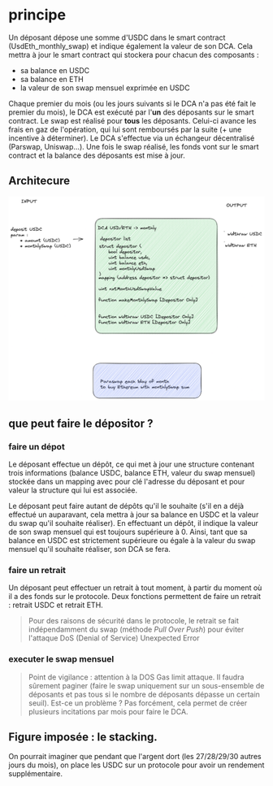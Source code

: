 

# principe

Un déposant dépose une somme d'USDC dans le smart contract (UsdEth_monthly_swap) et indique également la valeur de son DCA. Cela mettra à jour le smart contract qui stockera pour chacun des composants :

* sa balance en USDC
* sa balance en ETH
* la valeur de son swap mensuel exprimée en USDC

Chaque premier du mois (ou les jours suivants si le DCA n'a pas été fait le premier du mois), le DCA est exécuté par l'**un** des déposants sur le smart contract. Le swap est réalisé pour **tous** les déposants. Celui-ci avance les frais en gaz de l'opération, qui lui sont remboursés par la suite (+ une incentive à déterminer). Le DCA s'effectue via un échangeur décentralisé (Parswap, Uniswap...). Une fois le swap réalisé, les fonds vont sur le smart contract et la balance des déposants est mise à jour.

## Architecure

![](https://raw.githubusercontent.com/GuiCrypto/StackN/main/schema/DCA_decentralise.png)

## que peut faire le dépositor ?

### faire un dépot

Le déposant effectue un dépôt, ce qui met à jour une structure contenant trois informations (balance USDC, balance ETH, valeur du swap mensuel) stockée dans un mapping avec pour clé l'adresse du déposant et pour valeur la structure qui lui est associée.

Le déposant peut faire autant de dépôts qu'il le souhaite (s'il en a déjà effectué un auparavant, cela mettra à jour sa balance en USDC et la valeur du swap qu'il souhaite réaliser). En effectuant un dépôt, il indique la valeur de son swap mensuel qui est toujours supérieure à 0. Ainsi, tant que sa balance en USDC est strictement supérieure ou égale à la valeur du swap mensuel qu'il souhaite réaliser, son DCA se fera.

### faire un retrait

Un déposant peut effectuer un retrait à tout moment, à partir du moment où il a des fonds sur le protocole. Deux fonctions permettent de faire un retrait : retrait USDC et retrait ETH.

> Pour des raisons de sécurité dans le protocole, le retrait se fait indépendamment du swap (méthode _Pull Over Push_) pour éviter l'attaque DoS (Denial of Service) Unexpected Error

### executer le swap mensuel

 > Point de vigilance : attention à la DOS Gas limit attaque. Il faudra sûrement paginer (faire le swap uniquement sur un sous-ensemble de déposants et pas tous si le nombre de déposants dépasse un certain seuil). Est-ce un problème ? Pas forcément, cela permet de créer plusieurs incitations par mois pour faire le DCA.

## Figure imposée : le stacking.

On pourrait imaginer que pendant que l'argent dort (les 27/28/29/30 autres jours du mois), on place les USDC sur un protocole pour avoir un rendement supplémentaire.






